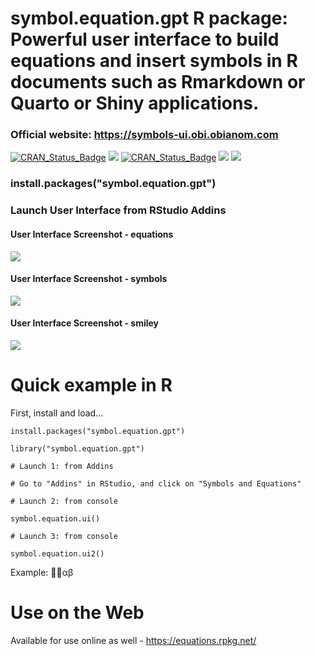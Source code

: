# symbol.equation.gpt R package: Powerful user interface to build equations and insert symbols in R documents such as Rmarkdown or Quarto or Shiny applications.

### Official website: https://symbols-ui.obi.obianom.com

[![CRAN\_Status\_Badge](https://img.shields.io/badge/rPkgNet-published-orange)](https://rnetwork.obi.obianom.com/package/symbol.equation.ui) <img src="https://rpkg.net/pub-age/symbol.equation.ui"> [![CRAN\_Status\_Badge](https://www.r-pkg.org/badges/version/symbol.equation.ui)](https://cran.r-project.org/package=symbol.equation.ui) [![](https://cranlogs.r-pkg.org/badges/symbol.equation.ui)](https://cran.r-project.org/package=symbol.equation.ui) [![](https://cranlogs.r-pkg.org/badges/grand-total/symbol.equation.ui)](https://cran.r-project.org/package=symbol.equation.ui)

### install.packages("symbol.equation.gpt")


### Launch User Interface from RStudio Addins

#### User Interface Screenshot - equations

![](https://symbols-ui.obi.obianom.com/assets/equationrpkg1.png)


#### User Interface Screenshot - symbols

![](https://symbols-ui.obi.obianom.com/assets/equationrpkg3.png)

#### User Interface Screenshot - smiley

![](https://symbols-ui.obi.obianom.com/assets/equationrpkg2.png)



# Quick example in R 

First, install and load...

```
install.packages("symbol.equation.gpt")

library("symbol.equation.gpt")

# Launch 1: from Addins

# Go to "Addins" in RStudio, and click on "Symbols and Equations"

# Launch 2: from console

symbol.equation.ui()

# Launch 3: from console

symbol.equation.ui2()

```
Example: 🤥🤣αβ

# Use on the Web

Available for use online as well  - https://equations.rpkg.net/
